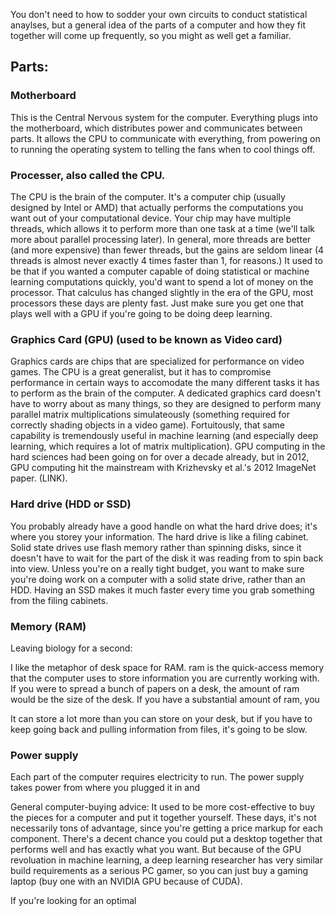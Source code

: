 You don't need to how to sodder your own circuits to conduct statistical anaylses, but a general idea of the parts of a computer and how they fit together will come up frequently, so you might as well get a familiar. 

## Parts:

### Motherboard
This is the Central Nervous system for the computer. Everything plugs into the motherboard, which distributes power and communicates between parts. It allows the CPU to communicate with everything, from powering on to running the operating system to telling the fans when to cool things off.

### Processer, also called the CPU. 
The CPU is the brain of the computer. It's a computer chip (usually designed by Intel or AMD) that actually performs the computations you want out of your computational device. Your chip may have multiple threads, which allows it to perform more than one task at a time (we'll talk more about parallel processing later). In general, more threads are better (and more expensive) than fewer threads, but the gains are seldom linear (4 threads is almost never exactly 4 times faster than 1, for reasons.) It used to be that if you wanted a computer capable of doing statistical or machine learning computations quickly, you'd want to spend a lot of money on the processor. That calculus has changed slightly in the era of the GPU, most processors these days are plenty fast. Just make sure you get one that plays well with a GPU if you're going to be doing deep learning. 

### Graphics Card (GPU) (used to be known as Video card)
Graphics cards are chips that are specialized for performance on video games. The CPU is a great generalist, but it has to compromise performance in certain ways to accomodate the many different tasks it has to perform as the brain of the computer. A dedicated graphics card doesn't have to worry about as many things, so they are designed to perform many parallel matrix multiplications simulateously (something required for correctly shading objects in a video game). Fortuitously, that same capability is tremendously useful in machine learning (and especially deep learning, which requires a lot of matrix multiplication). GPU computing in the hard sciences had been going on for over a decade already, but in 2012, GPU computing hit the mainstream with Krizhevsky et al.'s 2012 ImageNet paper. (LINK). 


### Hard drive (HDD or SSD)
You probably already have a good handle on what the hard drive does; it's where you storey your information. The hard drive is like a filing cabinet. 
Solid state drives use flash memory rather than spinning disks, since it doesn't have to wait for the part of the disk it was reading from to spin back into view. Unless you're on a really tight budget, you want to make sure you're doing work on a computer with a solid state drive, rather than an HDD. Having an SSD makes it much faster every time you grab something from the filing cabinets. 


### Memory (RAM)
Leaving biology for a second:

I like the metaphor of desk space for RAM. ram is the quick-access memory that the computer uses to store information you are currently working with. If you were to spread a bunch of papers on a desk, the amount of ram would be the size of the desk. 
If you have a substantial amount of ram, you

It can store a lot more than you can store on your desk, but if you have to keep going back and pulling information from files, it's going to be slow.


### Power supply
Each part of the computer requires electricity to run. The power supply takes power from where you plugged it in and


General computer-buying advice:
It used to be more cost-effective to buy the pieces for a computer and put it together yourself. These days, it's not necessarily tons of advantage, since you're getting a price markup for each component. There's a decent chance you could put a desktop together that performs well and has exactly what you want. But because of the GPU revoluation in machine learning, a deep learning researcher has very similar build requirements as a serious PC gamer, so you can just buy a gaming laptop (buy one with an NVIDIA GPU because of CUDA).







If you're looking for an optimal 
